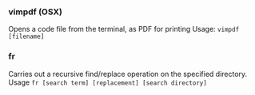 ### vimpdf (OSX)
Opens a code file from the terminal, as PDF for printing
Usage: `vimpdf [filename]`

### fr
Carries out a recursive find/replace operation on the specified directory.
Usage `fr [search term] [replacement] [search directory]`
